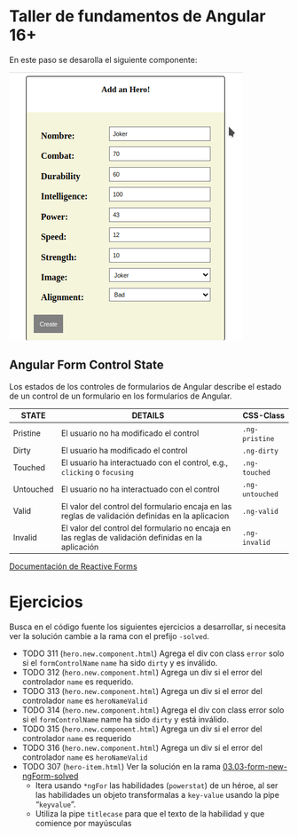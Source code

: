 # Taller de fundamentos de Angular 16+

En este paso se desarolla el siguiente componente:

![Reactive Form](/docs/03.02-form-new-error-solved.gif)

## Angular Form Control State

Los estados de los controles de formularios de Angular describe el estado de un control de un formulario en los formularios de Angular.

| STATE     | DETAILS                                                                                              | CSS-Class       |
| --------- | ---------------------------------------------------------------------------------------------------- | --------------- |
| Pristine  | El usuario no ha modificado el control                                                               | `.ng-pristine`  |
| Dirty     | El usuario ha modificado el control                                                                  | `.ng-dirty`     |
| Touched   | El usuario ha interactuado con el control, e.g., `clicking` o `focusing`                             | `.ng-touched`   |
| Untouched | El usuario no ha interactuado con el control                                                         | `.ng-untouched` |
| Valid     | El valor del control del formulario encaja en las reglas de validación definidas en la aplicacion    | `.ng-valid`     |
| Invalid   | El valor del control del formulario no encaja en las reglas de validación definidas en la aplicación | `.ng-invalid`   |

[Documentación de Reactive Forms](https://angular.io/guide/form-validation#validator-functions)

# Ejercicios

Busca en el código fuente los siguientes ejercicios a desarrollar, si necesita ver la solución cambie a la rama con el prefijo `-solved`.

- TODO 311 (`hero.new.component.html`) Agrega el div con class `error` solo si el `formControlName` `name` ha sido `dirty` y es inválido.
- TODO 312 (`hero.new.component.html`) Agrega un div si el error del controlador `name` es requerido.
- TODO 313 (`hero.new.component.html`) Agrega un div si el error del controlador `name` es `heroNameValid`
- TODO 314 (`hero.new.component.html`) Agrega el div con class error solo si el `formControlName` name ha sido `dirty` y está inválido.
- TODO 315 (`hero.new.component.html`) Agrega un div si el error del controlador `name` es requerido
- TODO 316 (`hero.new.component.html`) Agrega un div si el error del controlador `name` es `heroNameValid`
- TODO 307 (`hero-item.html`) Ver la solución en la rama [03.03-form-new-ngForm-solved](https://github.com/puntotech/angular16-fundamentals-workshop/tree/03.03-form-new-ngFor-solved)
  - Itera usando `*ngFor` las habilidades (`powerstat`) de un héroe, al ser las habilidades un objeto transformalas a `key-value` usando la pipe “`keyvalue`”.
  - Utiliza la pipe `titlecase` para que el texto de la habilidad y que comience por mayúsculas
